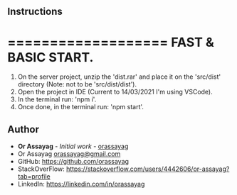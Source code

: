## Instructions

===================
FAST & BASIC START.
===================
1. On the server project, unzip the 'dist.rar' and place it on the 'src/dist' directory (Note: not to be 'src/dist/dist').
2. Open the project in IDE (Current to 14/03/2021 I'm using VSCode).
3. In the terminal run: 'npm i'.
4. Once done, in the terminal run: 'npm start'.

## Author

* **Or Assayag** - *Initial work* - [orassayag](https://github.com/orassayag)
* Or Assayag <orassayag@gmail.com>
* GitHub: https://github.com/orassayag
* StackOverFlow: https://stackoverflow.com/users/4442606/or-assayag?tab=profile
* LinkedIn: https://linkedin.com/in/orassayag